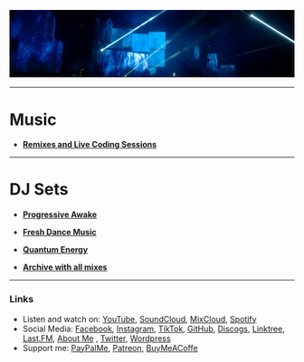 ![Shivioua Background](./shivioua-background.png)

----

# Music 

* [**Remixes and Live Coding Sessions**](https://shivioua.github.io/music/) 

----
# DJ Sets

* [**Progressive Awake**](https://shivioua.github.io/progressive-awake/)
* [**Fresh Dance Music**](http://shivioua.github.io/fresh-dance-music/)
* [**Quantum Energy**](https://shivioua.github.io/quantum-energy/)

* [**Archive with all mixes**](./all-sets.md)

----
### Links

* Listen and watch on: [YouTube](https://www.youtube.com/@shivioua), [SoundCloud](https://soundcloud.com/shivioua/tracks), [MixCloud](https://www.mixcloud.com/shivioua/), [Spotify](https://open.spotify.com/user/hopbit)
* Social Media: [Facebook](https://www.facebook.com/shivioua/), [Instagram](https://www.instagram.com/shivioua/), [TikTok](https://www.tiktok.com/@shivioua), [GitHub](https://github.com/shivioua), [Discogs](https://www.discogs.com/user/shivioua), [Linktree](https://linktr.ee/shivioua), [Last.FM](https://www.last.fm/pl/user/shivioua), [About Me](https://about.me/shivioua/)
 ,   [Twitter](https://twitter.com/shivioua), [Wordpress](https://shivioua.wordpress.com/)
* Support me: [PayPalMe](https://paypal.me/shivioua), [Patreon](https://www.patreon.com/shivioua), [BuyMeACoffe](https://www.buymeacoffee.com/shivioua)

<!-- TODO: -
* [Bandcamp](https://shivioua.bandcamp.com/)
* [Buzzsprout](https://www.buzzsprout.com/2275451/episodes)
* [Twitch](https://www.twitch.tv/shivioua),
->


----
